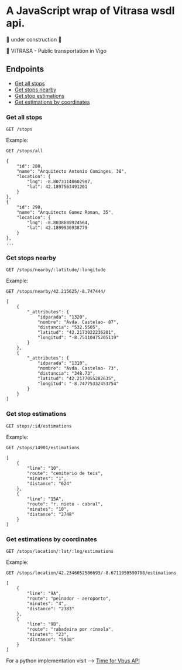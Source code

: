 # A JavaScript wrap of Vitrasa wsdl api.

:construction: under construction :construction:

:bus: VITRASA - Public transportation in Vigo

## Endpoints

* [Get all stops](#get-all-stops)
* [Get stops nearby](#get-stops-nearby)
* [Get stop estimations](#get-stop-estimations)
* [Get estimations by coordinates](#get-estimations-by-coordinates)

### Get all stops

``` http
GET /stops
```

Example:

``` http
GET /stops/all

{
    "id": 280,
    "name": "Arquitecto Antonio Cominges, 38",
    "location": {
        "lng": -8.80731148602987,
        "lat": 42.1897563491201
    }
},
{
    "id": 290,
    "name": "Arquitecto Gomez Roman, 35",
    "location": {
        "lng": -8.8038689924564,
        "lat": 42.1899936938779
    }
},
...

```

### Get stops nearby

``` http
GET /stops/nearby/:latitude/:longitude
```

Example:

``` http
GET /stops/nearby/42.215625/-8.747444/

[
    {
        "_attributes": {
            "idparada": "1320",
            "nombre": "Avda. Castelao- 87",
            "distancia": "532.5505",
            "latitud": "42.2173022236201",
            "longitud": "-8.75110475205119"
        }
    },
    {
        "_attributes": {
            "idparada": "1310",
            "nombre": "Avda. Castelao- 73",
            "distancia": "348.73",
            "latitud": "42.2177055282635",
            "longitud": "-8.74775332453754"
        }
    }
]
```

### Get stop estimations

``` http
GET stops/:id/estimations
```

Example:

``` http
GET /stops/14901/estimations

[
    {
        "line": "10",
        "route": "cemiterio de teis",
        "minutes": "1",
        "distance": "624"
    },
    {
        "line": "15A",
        "route": "r. nieto - cabral",
        "minutes": "10",
        "distance": "2748"
    }
]
```

### Get estimations by coordinates

``` http
GET /stops/location/:lat/:lng/estimations
```

Example:

``` http
GET /stops/location/42.2346052506693/-8.6711950590708/estimations

[
    {
        "line": "9A",
        "route": "peinador - aeroporto",
        "minutes": "4",
        "distance": "2383"
    },
    {
        "line": "9B",
        "route": "rabadeira por rinxela",
        "minutes": "23",
        "distance": "5938"
    }
]
```

For a python implementation visit --> [Time for Vbus API](https://github.com/abdonrd/time-for-vbus-api)
